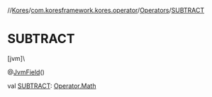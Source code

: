 //[Kores](../../../index.md)/[com.koresframework.kores.operator](../index.md)/[Operators](index.md)/[SUBTRACT](-s-u-b-t-r-a-c-t.md)

# SUBTRACT

[jvm]\

@[JvmField](https://kotlinlang.org/api/latest/jvm/stdlib/kotlin.jvm/-jvm-field/index.html)()

val [SUBTRACT](-s-u-b-t-r-a-c-t.md): [Operator.Math](../-operator/-math/index.md)
